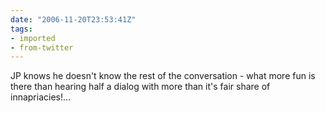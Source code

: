 ```yaml
---
date: "2006-11-20T23:53:41Z"
tags:
- imported
- from-twitter
---
```

JP knows he doesn't know the rest of the conversation - what more fun is there than hearing half a dialog with more than it's fair share of innapriacies\!...
